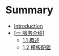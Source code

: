 # Summary

* [Introduction](README.md)
* [\[一 服务介绍\]](一-实体介绍.md)
  * [1.1 概述](11-概述.md)
  * [1.2 模板配置](12-模板配置.md)


